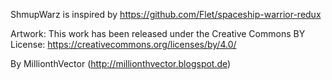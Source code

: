ShmupWarz is inspired by
https://github.com/Flet/spaceship-warrior-redux

Artwork:
This work has been released under the Creative Commons BY License: https://creativecommons.org/licenses/by/4.0/

By MillionthVector (http://millionthvector.blogspot.de)

